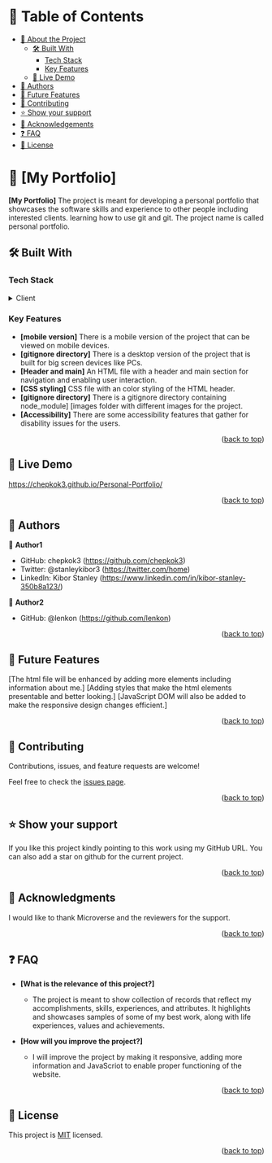 # 📗 Table of Contents

- [📖 About the Project](#about-project)
  - [🛠 Built With](#built-with)
    - [Tech Stack](#tech-stack)
    - [Key Features](#key-features)
  - [🚀 Live Demo](#live-demo)
- [👥 Authors](#authors)
- [🔭 Future Features](#future-features)
- [🤝 Contributing](#contributing)
- [⭐️ Show your support](#support)
- [🙏 Acknowledgements](#acknowledgements)
- [❓ FAQ](#faq)
- [📝 License](#license)

# 📖 [My Portfolio] <a name="about-project"></a>

**[My Portfolio]** The project is meant for developing a personal portfolio that showcases the software skills and experience to other people including interested clients.
learning how to use git and git. The project name is called personal portfolio.

## 🛠 Built With <a name="built-with"></a>

### Tech Stack <a name="tech-stack"></a>

<details>
  <summary>Client</summary>
  <ul>
    <li><a href="https://html.com/html5/">HTML5</a></li>
    <li><a href="https://www.w3schools.com/css/">CSS</a></li>
  </ul>
</details>

### Key Features <a name="key-features"></a>

- **[mobile version]** There is a mobile version of the project that can be viewed on mobile devices.
- **[gitignore directory]** There is a desktop version of the project that is built for big screen devices like PCs.
- **[Header and main]** An HTML file with a header and main section for navigation and enabling user interaction.
- **[CSS styling]** CSS file with an color styling of the HTML header.
- **[gitignore directory]** There is a gitignore directory containing node_module] [images folder with different images for the project.
- **[Accessibility]** There are some accessibility features that gather for disability issues for the users.

<p align="right">(<a href="#readme-top">back to top</a>)</p>

## 🚀 Live Demo <a name="live-demo"></a>

https://chepkok3.github.io/Personal-Portfolio/

<p align="right">(<a href="#readme-top">back to top</a>)</p>

## 👥 Authors <a name="authors"></a>

👤 **Author1**

- GitHub: chepkok3 (https://github.com/chepkok3)
- Twitter: @stanleykibor3 (https://twitter.com/home)
- LinkedIn: Kibor Stanley (https://www.linkedin.com/in/kibor-stanley-350b8a123/)

👤 **Author2**

- GitHub: @lenkon (https://github.com/lenkon)

<p align="right">(<a href="#readme-top">back to top</a>)</p>

## 🔭 Future Features <a name="future-features"></a>

[The html file will be enhanced by adding more elements including information about me.] [Adding styles that make the html elements presentable and better looking.]
[JavaScript DOM will also be added to make the responsive design changes efficient.]

<p align="right">(<a href="#readme-top">back to top</a>)</p>

## 🤝 Contributing <a name="contributing"></a>

Contributions, issues, and feature requests are welcome!

Feel free to check the [issues page](https://github.com/chepkok3/Personal-Portfolio/issues).

<p align="right">(<a href="#readme-top">back to top</a>)</p>

## ⭐️ Show your support <a name="support"></a>

If you like this project kindly pointing to this work using my GitHub URL. You can also add a star on github for the current project.

<p align="right">(<a href="#readme-top">back to top</a>)</p>

## 🙏 Acknowledgments <a name="acknowledgements"></a>

I would like to thank Microverse and the reviewers for the support.

<p align="right">(<a href="#readme-top">back to top</a>)</p>

## ❓ FAQ <a name="faq"></a>

- **[What is the relevance of this project?]**

  - The project is meant to show collection of records that reflect my accomplishments, skills, experiences, and attributes. It highlights and showcases samples of some of my best work, along with life experiences, values and achievements.

- **[How will you improve the project?]**

  - I will improve the project by making it responsive, adding more information and JavaScriot to enable proper functioning of the website.

<p align="right">(<a href="#readme-top">back to top</a>)</p>

## 📝 License <a name="license"></a>

This project is [MIT](https://github.com/chepkok3/Personal-Portfolio/new/main) licensed.

<p align="right">(<a href="#readme-top">back to top</a>)</p>
